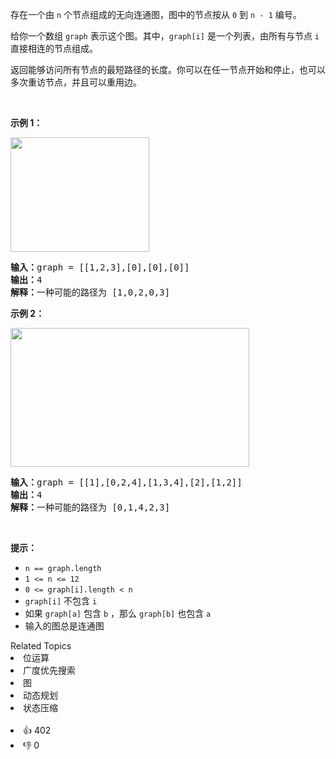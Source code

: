 <p>存在一个由 <code>n</code> 个节点组成的无向连通图，图中的节点按从 <code>0</code> 到 <code>n - 1</code> 编号。</p>

<p>给你一个数组 <code>graph</code> 表示这个图。其中，<code>graph[i]</code> 是一个列表，由所有与节点 <code>i</code> 直接相连的节点组成。</p>

<p>返回能够访问所有节点的最短路径的长度。你可以在任一节点开始和停止，也可以多次重访节点，并且可以重用边。</p>

<p>&nbsp;</p>

<ol> 
</ol>

<p><strong>示例 1：</strong></p> 
<img alt="" src="https://assets.leetcode.com/uploads/2021/05/12/shortest1-graph.jpg" style="width: 222px; height: 183px;" /> 
<pre>
<strong>输入：</strong>graph = [[1,2,3],[0],[0],[0]]
<strong>输出：</strong>4
<strong>解释：</strong>一种可能的路径为 [1,0,2,0,3]</pre>

<p><strong>示例 2：</strong></p>

<p><img alt="" src="https://assets.leetcode.com/uploads/2021/05/12/shortest2-graph.jpg" style="width: 382px; height: 222px;" /></p>

<pre>
<strong>输入：</strong>graph = [[1],[0,2,4],[1,3,4],[2],[1,2]]
<strong>输出：</strong>4
<strong>解释：</strong>一种可能的路径为 [0,1,4,2,3]
</pre>

<p>&nbsp;</p>

<p><strong>提示：</strong></p>

<ul> 
 <li><code>n == graph.length</code></li> 
 <li><code>1 &lt;= n &lt;= 12</code></li> 
 <li><code>0 &lt;= graph[i].length &lt;&nbsp;n</code></li> 
 <li><code>graph[i]</code> 不包含 <code>i</code></li> 
 <li>如果 <code>graph[a]</code> 包含 <code>b</code> ，那么 <code>graph[b]</code> 也包含 <code>a</code></li> 
 <li>输入的图总是连通图</li> 
</ul>

<div><div>Related Topics</div><div><li>位运算</li><li>广度优先搜索</li><li>图</li><li>动态规划</li><li>状态压缩</li></div></div><br><div><li>👍 402</li><li>👎 0</li></div>